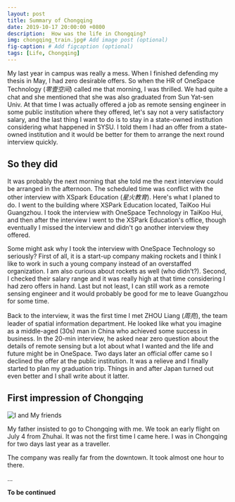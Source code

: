```yaml
---
layout: post
title: Summary of Chongqing
date: 2019-10-17 20:00:00 +0800
description:  How was the life in Chongqing?
img: chongqing_train.jpg# Add image post (optional)
fig-caption: # Add figcaption (optional)
tags: [Life, Chongqing]
---
```

My last year in campus was really a mess. When I finished defending my thesis in May, I had zero desirable offers.  So when the HR of OneSpace Technology (*零壹空间*) called me that morning, I was thrilled. We had quite a chat and she mentioned that she was also graduated from Sun Yat-sen Univ. At that time I was actually offered a job as remote sensing engineer in some public institution where they offered, let's say not a very satisfactory salary, and the last thing I want to do is to stay in a state-owned institution considering what happened in SYSU. I told them I had an offer from a state-owned institution and it would be better for them to arrange the next round interview quickly. 

## So they did

It was probably the next morning that she told me the next interview could be arranged in the afternoon. The scheduled time was conflict with the other interview with XSpark Education (*星火教育*). Here's what I planed to do. I went to the building where XSPark Education located, TaiKoo Hui Guangzhou. I took the interview with OneSpace Technology in TaiKoo Hui, and then after the interview I went to the XSPark Education's office, though eventually I missed the interview and didn't go another interview they offered.

Some might ask why I took the interview with OneSpace Technology so seriously? First of all, it is a start-up company making rockets and I think I like to work in such a young company instead of an overstaffed organization. I am also curious about rockets as well (who didn't?). Second, I checked their salary range and it was really high at that time considering I had zero offers in hand. Last but not least, I can still work as a remote sensing engineer and it would probably be good for me to leave Guangzhou for some time.

Back to the interview, it was the first time I met ZHOU Liang (*周亮*), the team leader of spatial information department. He looked like what you imagine as a middle-aged (30s) man in China who achieved some success in business. In the 20-min interview, he asked near zero question about the details of remote sensing but a lot about what I wanted and the life and future might be in OneSpace. Two days later an official offer came so I declined the offer at the public institution. It was a relieve and I finally started to plan my graduation trip. Things in and after Japan turned out even better and I shall write about it latter. 

## First impression of Chongqing

![I and My friends]({{site.baseurl}}/assets/img/chongqing_train.jpg)

My father insisted to go to Chongqing with me. We took an early flight on July 4 from Zhuhai. It was not the first time I came here. I was in Chongqing for two days last year as a traveller. 

The company was really far from the downtown. It took almost one hour to there. 

...

**To be continued**